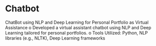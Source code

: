 # Chatbot
ChatBot using NLP and Deep Learning for Personal Portfolio as Virtual Assistance o Developed a virtual assistant chatbot using NLP and Deep Learning tailored for personal portfolios. o Tools Utilized: Python, NLP libraries (e.g., NLTK), Deep Learning frameworks
